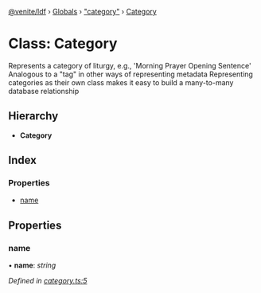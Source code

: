 [@venite/ldf](../README.md) › [Globals](../globals.md) › ["category"](../modules/_category_.md) › [Category](_category_.category.md)

# Class: Category

Represents a category of liturgy, e.g., 'Morning Prayer Opening Sentence'
Analogous to a "tag" in other ways of representing metadata
Representing categories as their own class makes it easy to build a many-to-many database relationship

## Hierarchy

* **Category**

## Index

### Properties

* [name](_category_.category.md#name)

## Properties

###  name

• **name**: *string*

*Defined in [category.ts:5](https://github.com/gbj/venite/blob/f982f6c/ldf/src/category.ts#L5)*
